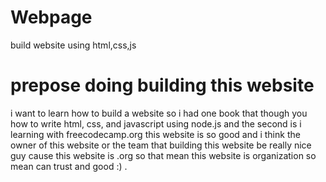 # Webpage
build website using html,css,js
# prepose doing building this website
i want to learn how to build a website so i had one book that though you how to write html, css, and javascript using node.js 
and the second is i learning with freecodecamp.org this website is so good and i think the owner of this website or the team that building this website be really nice guy cause this website is .org so that mean this website is organization so mean can trust and good :) .